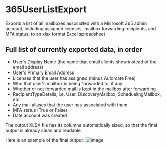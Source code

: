 # 365UserListExport
Exports a list of all mailboxes associated with a Microsoft 365 admin account, including assigned licenses, mailbox forwarding recipients, and MFA status, to an xlsx format Excel spreadsheet

## Full list of currently exported data, in order
- User's Display Name (the name that email clients show instead of the email address)
- User's Primary Email Address
- Licenses that the user has assigned (minus Automate Free)
- Who that user's mailbox is being forwarded to, if any
- Whether or not forwarded mail is kept in the mailbox after forwarding
- RecipientTypeDetails, i.e. User, DiscoveryMailbox, ScheduelingMailbox, etc
- Any mail aliases that the user has associated with them
- MFA status (True or False)
- Date account was created

The output XLSX file has its columns automatically sized, so that the final output is already clean and readable

Here is an example of the final output:
![image](https://github.com/legoj15/365UserListExport/assets/7399802/aa72498b-25ba-40f0-b422-11a13fde35ee)
